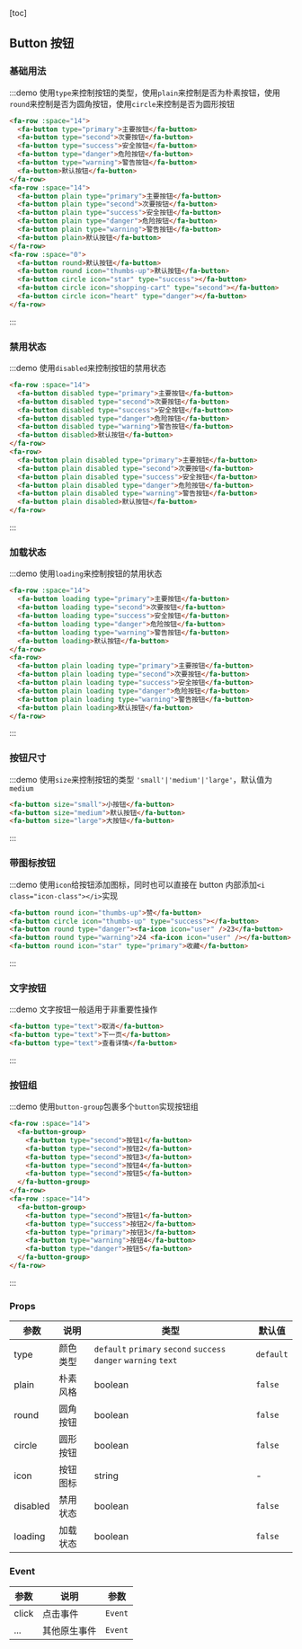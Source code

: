 [toc]

## Button 按钮

### 基础用法

:::demo 使用`type`来控制按钮的类型，使用`plain`来控制是否为朴素按钮，使用`round`来控制是否为圆角按钮，使用`circle`来控制是否为圆形按钮

```html
<fa-row :space="14">
  <fa-button type="primary">主要按钮</fa-button>
  <fa-button type="second">次要按钮</fa-button>
  <fa-button type="success">安全按钮</fa-button>
  <fa-button type="danger">危险按钮</fa-button>
  <fa-button type="warning">警告按钮</fa-button>
  <fa-button>默认按钮</fa-button>
</fa-row>
<fa-row :space="14">
  <fa-button plain type="primary">主要按钮</fa-button>
  <fa-button plain type="second">次要按钮</fa-button>
  <fa-button plain type="success">安全按钮</fa-button>
  <fa-button plain type="danger">危险按钮</fa-button>
  <fa-button plain type="warning">警告按钮</fa-button>
  <fa-button plain>默认按钮</fa-button>
</fa-row>
<fa-row :space="0">
  <fa-button round>默认按钮</fa-button>
  <fa-button round icon="thumbs-up">默认按钮</fa-button>
  <fa-button circle icon="star" type="success"></fa-button>
  <fa-button circle icon="shopping-cart" type="second"></fa-button>
  <fa-button circle icon="heart" type="danger"></fa-button>
</fa-row>
```

:::

### 禁用状态

:::demo 使用`disabled`来控制按钮的禁用状态

```html
<fa-row :space="14">
  <fa-button disabled type="primary">主要按钮</fa-button>
  <fa-button disabled type="second">次要按钮</fa-button>
  <fa-button disabled type="success">安全按钮</fa-button>
  <fa-button disabled type="danger">危险按钮</fa-button>
  <fa-button disabled type="warning">警告按钮</fa-button>
  <fa-button disabled>默认按钮</fa-button>
</fa-row>
<fa-row>
  <fa-button plain disabled type="primary">主要按钮</fa-button>
  <fa-button plain disabled type="second">次要按钮</fa-button>
  <fa-button plain disabled type="success">安全按钮</fa-button>
  <fa-button plain disabled type="danger">危险按钮</fa-button>
  <fa-button plain disabled type="warning">警告按钮</fa-button>
  <fa-button plain disabled>默认按钮</fa-button>
</fa-row>
```

:::

### 加载状态

:::demo 使用`loading`来控制按钮的禁用状态

```html
<fa-row :space="14">
  <fa-button loading type="primary">主要按钮</fa-button>
  <fa-button loading type="second">次要按钮</fa-button>
  <fa-button loading type="success">安全按钮</fa-button>
  <fa-button loading type="danger">危险按钮</fa-button>
  <fa-button loading type="warning">警告按钮</fa-button>
  <fa-button loading>默认按钮</fa-button>
</fa-row>
<fa-row>
  <fa-button plain loading type="primary">主要按钮</fa-button>
  <fa-button plain loading type="second">次要按钮</fa-button>
  <fa-button plain loading type="success">安全按钮</fa-button>
  <fa-button plain loading type="danger">危险按钮</fa-button>
  <fa-button plain loading type="warning">警告按钮</fa-button>
  <fa-button plain loading>默认按钮</fa-button>
</fa-row>
```

:::

### 按钮尺寸

:::demo 使用`size`来控制按钮的类型 `'small'|'medium'|'large'`，默认值为`medium`

```html
<fa-button size="small">小按钮</fa-button>
<fa-button size="medium">默认按钮</fa-button>
<fa-button size="large">大按钮</fa-button>
```

:::

### 带图标按钮

:::demo 使用`icon`给按钮添加图标，同时也可以直接在 button 内部添加`<i class="icon-class"></i>`实现

```html
<fa-button round icon="thumbs-up">赞</fa-button>
<fa-button circle icon="thumbs-up" type="success"></fa-button>
<fa-button round type="danger"><fa-icon icon="user" />23</fa-button>
<fa-button round type="warning">24 <fa-icon icon="user" /></fa-button>
<fa-button round icon="star" type="primary">收藏</fa-button>
```

:::

### 文字按钮

:::demo 文字按钮一般适用于非重要性操作

```html
<fa-button type="text">取消</fa-button>
<fa-button type="text">下一页</fa-button>
<fa-button type="text">查看详情</fa-button>
```

:::

### 按钮组

:::demo 使用`button-group`包裹多个`button`实现按钮组

```html
<fa-row :space="14">
  <fa-button-group>
    <fa-button type="second">按钮1</fa-button>
    <fa-button type="second">按钮2</fa-button>
    <fa-button type="second">按钮3</fa-button>
    <fa-button type="second">按钮4</fa-button>
    <fa-button type="second">按钮5</fa-button>
  </fa-button-group>
</fa-row>
<fa-row :space="14">
  <fa-button-group>
    <fa-button type="second">按钮1</fa-button>
    <fa-button type="success">按钮2</fa-button>
    <fa-button type="primary">按钮3</fa-button>
    <fa-button type="warning">按钮4</fa-button>
    <fa-button type="danger">按钮5</fa-button>
  </fa-button-group>
</fa-row>
```

:::

### Props

| 参数     | 说明     | 类型                                                             | 默认值    |
| -------- | -------- | ---------------------------------------------------------------- | --------- |
| type     | 颜色类型 | `default` `primary` `second` `success` `danger` `warning` `text` | `default` |
| plain    | 朴素风格 | boolean                                                          | `false`   |
| round    | 圆角按钮 | boolean                                                          | `false`   |
| circle   | 圆形按钮 | boolean                                                          | `false`   |
| icon     | 按钮图标 | string                                                           | -         |
| disabled | 禁用状态 | boolean                                                          | `false`   |
| loading  | 加载状态 | boolean                                                          | `false`   |

### Event

| 参数  | 说明         | 参数    |
| ----- | ------------ | ------- |
| click | 点击事件     | `Event` |
| ...   | 其他原生事件 | `Event` |
